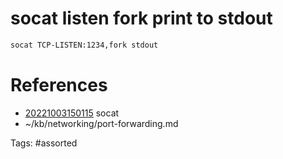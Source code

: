 # socat listen fork print to stdout
```bash
socat TCP-LISTEN:1234,fork stdout
```

# References
- [20221003150115](/zet/20221003150115/) socat
- ~/kb/networking/port-forwarding.md

Tags:
    #assorted

